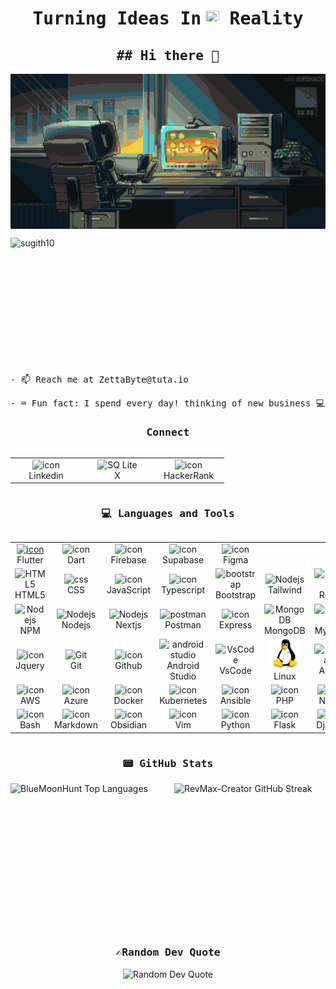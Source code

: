 <!--
**BlueMoonHunt/BlueMoonHunt** is a ✨ _special_ ✨ repository because its `README.md` (this file) appears on your GitHub profile.

Here are some ideas to get you started:

- 🔭 I’m currently working on ...
- 🌱 I’m currently learning ...
- 👯 I’m looking to collaborate on ...
- 🤔 I’m looking for help with ...
- 💬 Ask me about ...
- 📫 How to reach me: ...
- 😄 Pronouns: ...
- ⚡ Fun fact: ...
-->
<h1 align="center"><samp>Turning Ideas In</samp> <img src="https://github.com/mupezzuol/mupezzuol/blob/master/assets/earth.gif" width="22px" height="22px"><samp> Reality</samp> </h1>

<h2 align="center"><samp>## Hi there 👋</samp></h2>

<img align="center" alt="Coding" width="1000" src="https://github.com/BlueMoonHunt/BlueMoonHunt/blob/154fbb2bad612b9ac78a23859c1a07f44ec3bc2f/robo_codes.gif">

<p align="left"> <img src="https://komarev.com/ghpvc/?username=RevMax-Creator&style=plastic&color=orange&base=1500&abbreviated=true" alt="sugith10" /> </p>

<div style="margin-bottom: 200px;"></div>
<!--
<samp>- 📫 Reach me at linked link in future</samp>
-->
<samp>- 📫 Reach me at ZettaByte@tuta.io</samp>

<samp>- ⌨️ Fun fact: I spend every day! thinking of new business 💻</samp>

<h3 align="center"><samp>Connect</samp></h3>
<div style="display: flex; align-items: flex-start; align: center">
<table align="center">
  <tr>
   <td align="center" width="100">
        <img src="https://skillicons.dev/icons?i=linkedin" alt="icon" width="45" height="45" />
      <br>Linkedin
    </td>
      <td align="center" width="100">
        <img src="https://skillicons.dev/icons?i=twitter" width="45" height="45" alt="SQ Lite" />
      <br>X
    </td>
    <td align="center" width="100">
        <img src="https://upload.wikimedia.org/wikipedia/commons/thumb/4/40/HackerRank_Icon-1000px.png/220px-HackerRank_Icon-1000px.png" alt="icon" width="45" height="45" />
      <br>HackerRank
    </td>
  </tr>
</table>
<br><br>
</div>

<h3 align="center"><samp>💻 Languages and Tools</samp></h3>
<div style="display: flex; align-items: flex-start; align: center">
<table align="center">
  <tr>
    <td align="center" width="100">
      <a href="#macropower-tech">
        <img src="https://www.vectorlogo.zone/logos/flutterio/flutterio-icon.svg" alt="icon" width="45" height="45" />
      </a>
      <br>Flutter
    </td>
    <td align="center" width="100">
        <img src="https://www.vectorlogo.zone/logos/dartlang/dartlang-icon.svg" alt="icon" width="45" height="45" />
      <br>Dart
    </td>
    <td align="center" width="100">
        <img src="https://www.vectorlogo.zone/logos/firebase/firebase-icon.svg" alt="icon" width="45" height="45" />
      </a>
      <br>Firebase
    </td>
      <td align="center" width="100">
        <img src="https://skillicons.dev/icons?i=supabase" alt="icon" width="45" height="50" />
      <br>Supabase
    </td>
       <td align="center" width="100">
        <img src="https://skillicons.dev/icons?i=figma" alt="icon" width="45" height="45" />
      <br>Figma
    </td>
  </tr>
  <tr>
    <td align="center"  width="100">
        <img src="https://skillicons.dev/icons?i=html" width="48" height="48" alt="HTML5" />
      <br>HTML5
    </td>
    <td align="center" width="100">
        <img src="https://skillicons.dev/icons?i=css" width="48" height="48" alt="css" />
      <br>CSS
    </td>
    <td align="center" width="100">
        <img src="https://techstack-generator.vercel.app/js-icon.svg" alt="icon" width="65" height="65" />
      <br>JavaScript
    </td>
    <td align="center" width="100">
        <img src="https://skillicons.dev/icons?i=ts" alt="icon" width="45" height="45" />
      <br>Typescript
    </td>
    <td align="center"  width="100">
        <img src="https://skillicons.dev/icons?i=bootstrap" width="48" height="48" alt="bootstrap" />
      <br>Bootstrap
    </td>
      <td align="center" width="100">
        <img src="https://skillicons.dev/icons?i=tailwind" width="48" height="48" alt="Nodejs" />
      <br>Tailwind
      </td>
      <td align="center" width="100">
        <img src="https://skillicons.dev/icons?i=react" width="48" height="48" alt="Nodejs" />
      <br>React
      </td>
   <td align="center" width="100">
        <img src="https://skillicons.dev/icons?i=redux" width="48" height="48" alt="Nodejs" />
      <br>Redux
      </td>
  <td align="center" width="100">
        <img src="https://skillicons.dev/icons?i=angular" alt="icon" width="65" height="65" />
      <br>Angular
    </td>
 <tr>
      <td align="center" width="100">
        <img src="https://skillicons.dev/icons?i=npm" width="48" height="48" alt="Nodejs" />
      <br>NPM
      </td>
           <td align="center" width="100">
        <img src="https://skillicons.dev/icons?i=nodejs" width="48" height="48" alt="Nodejs" />
      <br>Nodejs
      <td align="center" width="100">
        <img src="https://skillicons.dev/icons?i=nextjs" width="48" height="48" alt="Nodejs" />
      <br>Nextjs
      </td>
        <td align="center" width="100">
        <img src="https://skillicons.dev/icons?i=postman" width="48" height="48" alt="postman" />
      <br>Postman
    </td>
  <td align="center" width="100">
        <img src="https://skillicons.dev/icons?i=express" alt="icon" width="65" height="65" />
      <br>Express
    </td>
          <td align="center" width="100">
        <img src="https://skillicons.dev/icons?i=mongodb" width="48" height="48" alt="MongoDB" />
      <br>MongoDB
    </td>
    <td align="center"  width="100">
        <img src="https://skillicons.dev/icons?i=mysql" width="48" height="48" alt="mysql" />
      <br>My SQL
    </td>
  <td align="center" width="100">
        <img src="https://upload.wikimedia.org/wikipedia/commons/thumb/d/d7/SQLAlchemy.svg/220px-SQLAlchemy.svg.png" alt="SQLAlchemy" width="45" height="50" />
      <br>SQLAlchemy
    </td>
      <td align="center" width="100">
        <img src="https://www.vectorlogo.zone/logos/sqlite/sqlite-icon.svg" width="48" height="48" alt="SQ Lite" />
      <br>SQ Lite
  </tr>
  <tr>
    <td align="center" width="100">
        <img src="https://skillicons.dev/icons?i=jquery" alt="icon" width="65" height="65" />
      <br>Jquery
    </td>
    <td align="center" width="100">
        <img src="https://user-images.githubusercontent.com/25181517/192108372-f71d70ac-7ae6-4c0d-8395-51d8870c2ef0.png" width="48" height="48" alt="Git" />
      <br>Git
    </td>
    <td align="center" width="100">
        <img src="https://skillicons.dev/icons?i=github" alt="icon" width="45" height="45" />
      <br>Github
    </td>
    <td align="center" width="100">
        <img src="https://skillicons.dev/icons?i=androidstudio" width="48" height="48" alt="android studio" />
      <br>Android Studio
    </td>
    <td align="center" width="100">
        <img src="https://skillicons.dev/icons?i=vscode" width="48" height="48" alt="VsCode" />
      <br>VsCode
    </td> 
    <td align="center" width="100">
        <img src="https://raw.githubusercontent.com/devicons/devicon/master/icons/linux/linux-original.svg" width="48" height="48" alt="linu" />
      <br>Linux
    </td>
    <td align="center" width="100">
        <img src="https://skillicons.dev/icons?i=apple" width="48" height="48" alt="firebase" />
      <br>Apple
    </td>
     <td align="center" width="100">
        <img src="https://skillicons.dev/icons?i=windows" width="48" height="48" alt="linu" />
      <br>Windows
    </td>          
  <td align="center" width="100">
        <img src="https://skillicons.dev/icons?i=bsd" alt="icon" width="65" height="65" />
      <br>BSD
    </td>
  </tr>
  <tr>
      <td align="center" width="100">
        <img src="https://techstack-generator.vercel.app/aws-icon.svg" alt="icon" width="65" height="65" />
      <br>AWS
      </td>
  <td align="center" width="100">
        <img src="https://skillicons.dev/icons?i=azure" alt="icon" width="65" height="65" />
      <br>Azure
    </td>
  <td align="center" width="100">
        <img src="https://skillicons.dev/icons?i=docker" alt="icon" width="65" height="65" />
      <br>Docker
    </td>
  <td align="center" width="100">
        <img src="https://skillicons.dev/icons?i=kubernetes" alt="icon" width="65" height="65" />
      <br>Kubernetes
    </td>
  <td align="center" width="100">
        <img src="https://skillicons.dev/icons?i=ansible" alt="icon" width="65" height="65" />
      <br>Ansible
  </td>
  <td align="center" width="100">
        <img src="https://skillicons.dev/icons?i=php" alt="icon" width="65" height="65" />
      <br>PHP
    </td>
  <td align="center" width="100">
        <img src="https://skillicons.dev/icons?i=nginx" alt="icon" width="65" height="65" />
      <br>Nginx
    </td>
  <td align="center" width="100">
        <img src="https://skillicons.dev/icons?i=wordpress" alt="icon" width="65" height="65" />
      <br>WordPress
    </td>
  <td align="center" width="100">
        <img src="https://skillicons.dev/icons?i=autocad" alt="icon" width="65" height="65" />
      <br>AutoCad
    </td>  
 </tr>
<tr>
  <td align="center" width="100">
        <img src="https://skillicons.dev/icons?i=bash" alt="icon" width="65" height="65" />
      <br>Bash
  </td>
  <td align="center" width="100">
        <img src="https://skillicons.dev/icons?i=md" alt="icon" width="65" height="65" />
      <br>Markdown
    </td>
  <td align="center" width="100">
        <img src="https://skillicons.dev/icons?i=obsidian" alt="icon" width="65" height="65" />
      <br>Obsidian
    </td>
<td align="center" width="100">
        <img src="https://skillicons.dev/icons?i=vim" alt="icon" width="65" height="65" />
      <br>Vim
    </td>
  <td align="center" width="100">
        <img src="https://skillicons.dev/icons?i=py" alt="icon" width="65" height="65" />
      <br>Python
    </td>
  <td align="center" width="100">
        <img src="https://skillicons.dev/icons?i=flask" alt="icon" width="65" height="65" />
      <br>Flask
    </td>
  <td align="center" width="100">
        <img src="https://skillicons.dev/icons?i=django" alt="icon" width="65" height="65" />
      <br>Django
  </td>
     <td align="center" width="100">
        <img src="https://skillicons.dev/icons?i=go" alt="icon" width="65" height="65" />
      <br>Go
    </td>
  <td align="center" width="100">
        <img src="https://skillicons.dev/icons?i=java" alt="icon" width="65" height="65" />
      <br>Java
    </td>
  </tr>

</table>
<br><br>
</div>

<h3 align="center"><samp>📟 GitHub Stats</samp></h3>
<div style="display: flex; justify-content: space-between; align-items: stretch;">
  <!-- Top Languages Stats -->
  <img src="https://github-readme-stats.vercel.app/api/top-langs?username=BlueMoonHunt&show_icons=true&locale=en&layout=compact" alt="BlueMoonHunt Top Languages" width="48%" height="200" style="object-fit: cover;"/>
  <!-- GitHub Streak Stats -->
<!--   <a href="https://git.io/streak-stats"><img src="" alt="GitHub Streak" /> -->
<!--   <img src="https://github-readme-streak-stats.herokuapp.com?user=RevMax-Creator&theme=microsoft-dark" alt="BlueMoonHunt GitHub Streak" width="48%" height="200" style="object-fit: cover;"/> -->
<img src="https://github-readme-streak-stats.herokuapp.com?user=RevMax-creator&theme=synthwave&border_radius=8.5&fire=EB5454" alt="RevMax-Creator GitHub Streak" width="48%" height="200" style="object-fit: cover;"/>
</div>

<div style="margin-bottom: 60px;"></div>
<h3 align="center"><samp>✍️Random Dev Quote</samp></h3>
    <div style="display: flex; justify-content:center; align-items: center;">
      <img src="https://quotes-github-readme.vercel.app/api?type=horizontal&theme=vue" alt="Random Dev Quote" />
    </div>
